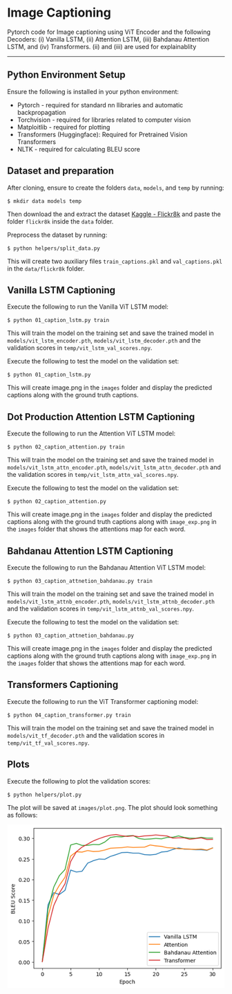 # Image Captioning

Pytorch code for Image captioning using ViT Encoder and the following Decoders:  (i) Vanilla LSTM, (ii) Attention LSTM, (iii) Bahdanau Attention LSTM, and (iv) Transformers. (ii) and (iii) are used for explainablity

---

## Python Environment Setup

Ensure the following is installed in your python environment:

- Pytorch - required for standard nn llibraries and automatic backpropagation
- Torchvision - required for libraries related to computer vision
- Matploitlib - required for plotting
- Transformers (Huggingface): Required for Pretrained Vision Transformers
- NLTK - required for calculating BLEU score

## Dataset and preparation

After cloning, ensure to create the folders `data`, `models`, and `temp` by running:
```
$ mkdir data models temp
```
Then download the and extract the dataset [Kaggle - Flickr8k](https://www.kaggle.com/datasets/adityajn105/flickr8k) and paste the folder `flickr8k` inside the `data` folder.

Preprocess the dataset by running:
```
$ python helpers/split_data.py
```
This will create two auxiliary files `train_captions.pkl` and `val_captions.pkl` in the `data/flickr8k` folder.

## Vanilla LSTM Captioning

Execute the following to run the Vanilla ViT LSTM model:
```
$ python 01_caption_lstm.py train
```
This will train the model on the training set and save the trained model in `models/vit_lstm_encoder.pth`, `models/vit_lstm_decoder.pth` and the validation scores in `temp/vit_lstm_val_scores.npy`.

Execute the following to test the model on the validation set:
```
$ python 01_caption_lstm.py
```
This will create image.png in the `images` folder and display the predicted captions along with the ground truth captions.

## Dot Production Attention LSTM Captioning

Execute the following to run the Attention ViT LSTM model:
```
$ python 02_caption_attention.py train
```
This will train the model on the training set and save the trained model in `models/vit_lstm_attn_encoder.pth`, `models/vit_lstm_attn_decoder.pth` and the validation scores in `temp/vit_lstm_attn_val_scores.npy`.

Execute the following to test the model on the validation set:
```
$ python 02_caption_attention.py
```
This will create image.png in the `images` folder and display the predicted captions along with the ground truth captions along with `image_exp.png` in the `images` folder that shows the attentions map for each word.

## Bahdanau Attention LSTM Captioning

Execute the following to run the Bahdanau Attention ViT LSTM model:
```
$ python 03_caption_attnetion_bahdanau.py train
```
This will train the model on the training set and save the trained model in `models/vit_lstm_attnb_encoder.pth`, `models/vit_lstm_attnb_decoder.pth` and the validation scores in `temp/vit_lstm_attnb_val_scores.npy`.

Execute the following to test the model on the validation set:
```
$ python 03_caption_attnetion_bahdanau.py
```
This will create image.png in the `images` folder and display the predicted captions along with the ground truth captions along with `image_exp.png` in the `images` folder that shows the attentions map for each word.

## Transformers Captioning

Execute the following to run the ViT Transformer captioning model:
```
$ python 04_caption_transformer.py train
```
This will train the model on the training set and save the trained model in `models/vit_tf_decoder.pth` and the validation scores in `temp/vit_tf_val_scores.npy`.

## Plots

Execute the following to plot the validation scores:
```
$ python helpers/plot.py
```
The plot will be saved at `images/plot.png`. The plot should look something as follows:

![A plot showing how the model fits on the validaition set in the BLEU metric](images/plot.png "Val BLUE scores")
